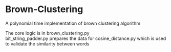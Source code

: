# Brown-Clustering
A polynomial time implementation of brown clustering algorithm

The core logic is in brown_clustering.py <br>
bit_string_padder.py prepares the data for cosine_distance.py which is used to validate the similarity between words
